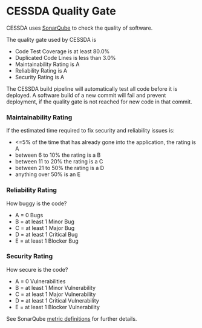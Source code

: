 # CESSDA Quality Gate

CESSDA uses [SonarQube](https://sonarqube.cessda.eu) to check the quality of software.

The quality gate used by CESSDA is

- Code Test Coverage is at least 80.0%
- Duplicated Code Lines is less than 3.0%
- Maintainability Rating is A
- Reliability Rating is A
- Security Rating is A

The CESSDA build pipeline will automatically test all code before it is deployed.
A software build of a new commit will fail and prevent deployment, if the quality gate is not reached for new code in that commit.

### Maintainability Rating

If the estimated time required to fix security and reliability issues is:

- <=5% of the time that has already gone into the application, the rating is A
- between 6 to 10% the rating is a B
- between 11 to 20% the rating is a C
- between 21 to 50% the rating is a D
- anything over 50% is an E


### Reliability Rating

How buggy is the code?

- A = 0 Bugs
- B = at least 1 Minor Bug
- C = at least 1 Major Bug
- D = at least 1 Critical Bug
- E = at least 1 Blocker Bug


### Security Rating

How secure is the code?

- A = 0 Vulnerabilities
- B = at least 1 Minor Vulnerability
- C = at least 1 Major Vulnerability
- D = at least 1 Critical Vulnerability
- E = at least 1 Blocker Vulnerability

See SonarQube [metric definitions](https://sonarqube.cessda.eu/documentation/user-guide/metric-definitions) for further details.

